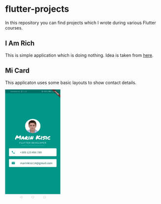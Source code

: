 # flutter-projects
In this repository you can find projects which I wrote during various Flutter courses.


## I Am Rich
This is simple application which is doing nothing.
Idea is taken from [here](https://en.wikipedia.org/wiki/I_Am_Rich).


## Mi Card
This applicaton uses some basic layouts to show contact details.


<img src="https://github.com/mkisic/flutter-projects/blob/master/mi_card_flutter/screenshots/screenshot.jpg" width="180" height="360">
